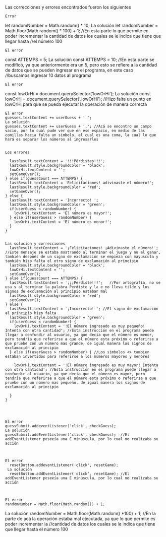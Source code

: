 Las correcciones y errores encontrados fueron los siguientes

    Error
  let randomNumber = Math.random() * 10;
    La solución 
  let randomNumber = Math.floor(Math.random() * 100) + 1; //En esta parte lo que permite en poder incrementar la cantidad de datos los cuales se le indica que tiene que llegar hasta 
                                                          //el número 100



    El error 
  const ATTEMPS = 5;
    La solución
  const ATTEMPS = 10; //En esta parte se modificó, ya que anteriormente era un 5, pero esto se refiere a la cantidad de datos que se pueden ingresar en el programa, en este caso    
                      //buscamos ingresar 10 datos al programa
  

    El error
  const lowOrHi = document.querySelector('lowOrHi');
    La solución
  const lowOrHi = document.querySelector('.lowOrHi'); //Hizo falta un punto en lowOrHi para que se pueda ejecutar la operación de manera correcta
 




    El error
    guesses.textContent += userGuess + ' ';
    La solución
    guesses.textContent += userGuess + ','; //Acá se encontro un campo vacio, por lo cual pude ver que en ese espacio, en medio de las comillas hacia falta un simbolo, el cual es una coma, la cual lo que hará es separar los números al ingresarlos


    Los errores 

      lastResult.textContent = '!!!Pérdistes!!!';
      lastResult.style.backgroundColor = 'black';
      lowOrHi.textContent = '';
      setGameOver();
    } else if(guessCount === ATTEMPS) {
      lastResult.textContent = 'Felicitaciones! adivinaste el número!';
      lastResult.style.backgroundColor = 'red';
      setGameOver();
    } else {
      lastResult.textContent = 'Incorrecto! ';
      lastResult.style.backgroundColor = 'green';
      if(userGuess < randomNumber) {
        lowOrHi.textContent = 'El número es mayor!';
      } else if(userGuess > randomNumber) {
        lowOrHi.textContent = 'El número es menor!';
      }
    }


    Las solucion y correcciones
      lastResult.textContent = '¡Felicitaciones! ¡Adivinaste el número!'; //Este mensaje se estaba mostrando al terminar el juego y no al ganar, también después de un signo de exclamación se empieza con mayuscula y también hizo falta el otro signo de exclamación al principio
      lastResult.style.backgroundColor = 'black';
      lowOrHi.textContent = '';
      setGameOver();
    } else if(guessCount === ATTEMPS) {
      lastResult.textContent = '¡¡¡Perdiste!!!';   //Por ortografía, no se usa s al terminar la palabra Perdiste y la e no lleva tilde y los signos de exclamación al principio estaban mal 
      lastResult.style.backgroundColor = 'red';
      setGameOver();
    } else {
      lastResult.textContent = '¡Incorrecto! '; //El signo de exclamación al principio hizo falta
      lastResult.style.backgroundColor = 'green';
      if(userGuess < randomNumber) {
        lowOrHi.textContent = '!El número ingresado es muy pequeño! Intenta con otra cantidad'; //Esta instrucción en el programa puede llegar a confundir al usuario, ya que decia que el número es menor, pero tendría que referirse a que el número esta próximo o referirse a que pruebe con un número mas grande, de igual manera los signos de exclamación al principio
      } else if(userGuess > randomNumber) { //Los simbolos <> tambien estaban invertidos para referirse a los números mayores y menores
     
        lowOrHi.textContent = '!El número ingresado es muy mayor! Intenta con otra cantidad'; //Esta instrucción en el programa puede llegar a confundir al usuario, ya que decia que el número es mayor, pero tendría que referirse a que el número esta próximo o referirse a que pruebe con un número mas pequeño, de igual manera los signos de exclamación al principio

      }
    }




    El error 
    guessSubmit.addeventListener('click', checkGuess);
    La solución
    guessSubmit.addEventListener('click', checkGuess);  //El addEventListener poseeía una E minúscula, por lo cual no realizaba su acción 



    El error
      resetButton.addeventListener('click', resetGame);
     La solución
	  resetButton.addEventListener('click', resetGame); //El addEventListener poseeía una E minúscula, por lo cual no realizaba su acción 



    El error
    randomNumber = Math.floor(Math.random()) + 1;
   La solución
	  randomNumber = Math.floor(Math.random() *100) + 1;   //En la parte de acá la operación estaba mal ejecutada, ya que lo que permite es poder incrementar la 
                                                        //cantidad de datos los cuales se le indica que tiene que llegar hasta  el número 100
                                                       
  



